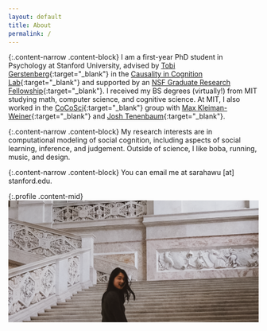```yaml
---
layout: default
title: About
permalink: /
---
```


{:.content-narrow .content-block}
I am a first-year PhD student in Psychology at Stanford University, advised by [Tobi Gerstenberg](http://cicl.stanford.edu/member/tobias_gerstenberg/){:target="_blank"} in the [Causality in Cognition Lab](http://cicl.stanford.edu/){:target="_blank"} and supported by an [NSF Graduate Research Fellowship](https://www.nsfgrfp.org/){:target="_blank"}. I received my BS degrees (virtually!) from MIT studying math, computer science, and cognitive science. At MIT, I also worked in the [CoCoSci](http://cocosci.mit.edu/){:target="_blank"} group with [Max Kleiman-Weiner](http://www.mit.edu/~maxkw/){:target="_blank"} and [Josh Tenenbaum](http://cocosci.mit.edu/josh){:target="_blank"}. 

{:.content-narrow .content-block}
My research interests are in computational modeling of social cognition, including aspects of social learning, inference, and judgement. Outside of science, I like boba, running, music, and design.

{:.content-narrow .content-block}
You can email me at sarahawu [at] stanford.edu.

{:.profile .content-mid}
![naples](/imgs/naples.png)

